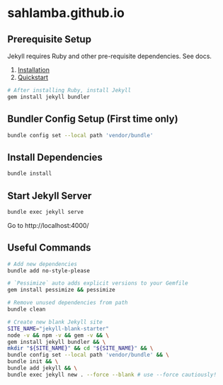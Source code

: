# sahlamba.github.io

## Prerequisite Setup

Jekyll requires Ruby and other pre-requisite dependencies. See docs.
1. [Installation](https://jekyllrb.com/docs/installation/)
1. [Quickstart](https://jekyllrb.com/docs/)

```bash
# After installing Ruby, install Jekyll
gem install jekyll bundler
```

## Bundler Config Setup (First time only)

```bash
bundle config set --local path 'vendor/bundle'
```

## Install Dependencies

```bash
bundle install
```

## Start Jekyll Server

```bash
bundle exec jekyll serve
```

Go to http://localhost:4000/

## Useful Commands

```bash
# Add new dependencies
bundle add no-style-please

# `Pessimize` auto adds explicit versions to your Gemfile
gem install pessimize && pessimize

# Remove unused dependencies from path
bundle clean 

# Create new blank Jekyll site
SITE_NAME="jekyll-blank-starter"
node -v && npm -v && gem -v && \
gem install jekyll bundler && \
mkdir "${SITE_NAME}" && cd "${SITE_NAME}" && \
bundle config set --local path 'vendor/bundle' && \
bundle init && \
bundle add jekyll && \
bundle exec jekyll new . --force --blank # use --force cautiously!
```